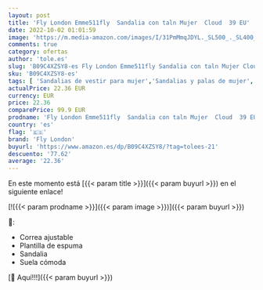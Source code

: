 ```yaml
---
layout: post
title: 'Fly London Emme511fly  Sandalia con taln Mujer  Cloud  39 EU'
date: 2022-10-02 01:01:59
image: 'https://m.media-amazon.com/images/I/31PmMmqJDYL._SL500_._SL400_.jpg'
comments: true
category: ofertas
author: 'tole.es'
slug: 'B09C4XZSY8-es Fly London Emme511fly Sandalia con taln Mujer Cloud 39 EU'
sku: 'B09C4XZSY8-es'
tags: [ 'Sandalias de vestir para mujer','Sandalias y palas de mujer','Zapatos','Zapatos para mujer','Zapatos y complementos','fly london','sandalia','🇪🇸', ]
actualPrice: 22.36 EUR
currency: EUR
price: 22.36
comparePrice: 99.9 EUR
prodname: 'Fly London Emme511fly  Sandalia con taln Mujer  Cloud  39 EU'
country: 'es'
flag: '🇪🇸'
brand: 'Fly London'
buyurl: 'https://www.amazon.es/dp/B09C4XZSY8/?tag=tolees-21'
descuento: '77.62'
average: '22.36'
---
```


En este momento está [{{< param title >}}]({{< param buyurl >}}) en el siguiente enlace!

[![{{< param prodname >}}]({{< param image >}})]({{< param buyurl >}})

🔎:

- Correa ajustable
- Plantilla de espuma
- Sandalia
- Suela cómoda

[🛒 Aquí!!!]({{< param buyurl >}})
